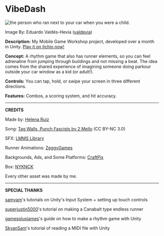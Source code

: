 # VibeDash

![the person who ran next to your car when you were a child.](https://64.media.tumblr.com/72114626f49a60a82ef18aa9ad867d02/1bc5e5e470c857b2-e2/s1280x1920/84fd653c85cc134db1564a2b8839ea6c7788c8a4.jpg)

Image By: Eduardo Valdés-Hevia ([valdevia](https://valdevia.tumblr.com/post/700380422751846400/the-person-who-ran-next-to-your-car-when-you-were))

**Description:** My Mobile Game Workshop project, developed over a month in Unity. [Play it on itchio now!](https://renasonas.itch.io/vibe-dash)

**Concept:** A rhythm game that also has runner elements, so you can feel adrenaline from jumping through buildings and not missing a beat. 
The idea comes from the shared experience of imagining someone doing parkour outside your car window as a kid (or adult!).

**Controls:** You can tap, hold, or swipe your screen in three different directions.

**Features:** Combos, a scoring system, and hit accuracy.

----------------------------

**CREDITS**

Made by: [Helena Ruiz](https://renasonas.carrd.co/)


Song: [Tag Walls, Punch Fascists by 2 Mello](https://2mellomakes.bandcamp.com/track/tag-walls-punch-fascists) (CC BY-NC 3.0)

SFX: [LMMS Library](https://lmms.io/)


Runner Animations: [ZeggyGames](https://zegley.itch.io/2d-platformermetroidvania-asset-pack)

Backgrounds, Ads, and Some Platforms: [CraftPix](https://free-game-assets.itch.io/)

Box: [NYKNCK](https://nyknck.itch.io/wood-set)


Every other asset was made by me.

----------------------------

**SPECIAL THANKS**

[samyam](https://youtu.be/rMlcwtoui4I)'s tutorials on Unity's Input System + setting up touch controls

[superjustin5000](https://youtu.be/23gcqYUDPZs)'s tutorial on making a Canabalt type endless runner

[gamesplusjames](https://youtu.be/cZzf1FQQFA0)'s guide on how to make a rhythm game with Unity

[SkyanSam](https://youtu.be/ev0HsmgLScg)'s tutorial of reading a MIDI file with Unity

